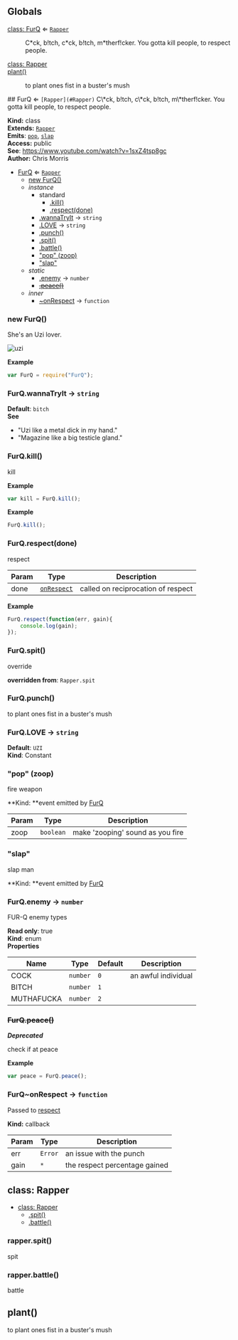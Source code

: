 ## Globals
<dl>
<dt><a href="#FurQ">class: FurQ</a> ⇐ <code><a href="#Rapper">Rapper</a></code></dt>
<dd><p>C*ck, b!tch, c*ck, b!tch, m*therf!cker. You gotta kill people, to respect people.</p>
</dd>
<dt><a href="#Rapper">class: Rapper</a></dt>
<dd></dd>
<dt><a href="#plant">plant()</a></dt>
<dd><p>to plant ones fist in a buster&#39;s mush</p>
</dd>
</dl>
<a name="FurQ"></a>
## FurQ ⇐ <code>[Rapper](#Rapper)</code>
C\*ck, b!tch, c\*ck, b!tch, m\*therf!cker. You gotta kill people, to respect people.

**Kind:** class  
**Extends:** <code>[Rapper](#Rapper)</code>  
**Emits**: <code>[pop](#FurQ#event_pop)</code>, <code>[slap](#FurQ#event_slap)</code>  
**Access:** public  
**See**: https://www.youtube.com/watch?v=1sxZ4tsp8gc  
**Author:** Chris Morris  

* [FurQ](#FurQ) ⇐ <code>[Rapper](#Rapper)</code>
  * [new FurQ()](#new_FurQ_new)
  * _instance_
    * standard
      * [.kill()](#FurQ#kill)
      * [.respect(done)](#FurQ#respect)
    * [.wannaTryIt](#FurQ#wannaTryIt) → <code>string</code>
    * [.LOVE](#FurQ#LOVE) → <code>string</code>
    * [.punch()](#FurQ#punch)
    * [.spit()](#FurQ#spit)
    * [.battle()](#Rapper#battle)
    * ["pop" (zoop)](#FurQ#event_pop)
    * ["slap"](#FurQ#event_slap)
  * _static_
    * [.enemy](#FurQ.enemy) → <code>number</code>
    * ~~[.peace()](#FurQ.peace)~~
  * _inner_
    * [~onRespect](#FurQ..onRespect) → <code>function</code>

<a name="new_FurQ_new"></a>
### new FurQ()
She's an Uzi lover.

![uzi](https://sampleface.co.uk/wp-content/uploads/2013/07/fur-q-uzi-lover.png)

**Example**
```js
var FurQ = require("FurQ");
```
<a name="FurQ#wannaTryIt"></a>
### FurQ.wannaTryIt → <code>string</code>
**Default**: `bitch`  
**See**  

- "Uzi like a metal dick in my hand."
- "Magazine like a big testicle gland."

<a name="FurQ#kill"></a>
### FurQ.kill()
kill

**Example**
```js
var kill = FurQ.kill();

```
**Example**
```js
FurQ.kill();
```
<a name="FurQ#respect"></a>
### FurQ.respect(done)
respect

| Param | Type | Description |
| --- | --- | --- |
| done | <code>[onRespect](#FurQ..onRespect)</code> | called on reciprocation of respect |

**Example**
```js
FurQ.respect(function(err, gain){
    console.log(gain);
});
```
<a name="FurQ#spit"></a>
### FurQ.spit()
override

**overridden from**: `Rapper.spit`  

<a name="FurQ#punch"></a>
### FurQ.punch()
to plant ones fist in a buster's mush

<a name="FurQ#LOVE"></a>
### FurQ.LOVE → <code>string</code>
**Default**: `UZI`  
**Kind**: Constant  

<a name="FurQ#event_pop"></a>
### "pop" (zoop)
fire weapon

**Kind: **event emitted by [FurQ]()  

| Param | Type | Description |
| --- | --- | --- |
| zoop | <code>boolean</code> | make 'zooping' sound as you fire |

<a name="FurQ#event_slap"></a>
### "slap"
slap man

**Kind: **event emitted by [FurQ]()  

<a name="FurQ.enemy"></a>
### FurQ.enemy → <code>number</code>
FUR-Q enemy types

**Read only**: true  
**Kind**: enum  
**Properties**  

| Name | Type | Default | Description |
| --- | --- | --- | --- |
| COCK | <code>number</code> | `0` | an awful individual |
| BITCH | <code>number</code> | `1` |  |
| MUTHAFUCKA | <code>number</code> | `2` |  |

<a name="FurQ.peace"></a>
### ~~FurQ.peace()~~
***Deprecated***

check if at peace

**Example**  
```js
var peace = FurQ.peace();
```
<a name="FurQ..onRespect"></a>
### FurQ~onRespect → <code>function</code>
Passed to [respect](#FurQ#respect)

**Kind:** callback  

| Param | Type | Description |
| --- | --- | --- |
| err | <code>Error</code> | an issue with the punch |
| gain | <code>\*</code> | the respect percentage gained |

<a name="Rapper"></a>
## class: Rapper

* [class: Rapper](#Rapper)
  * [.spit()](#Rapper#spit)
  * [.battle()](#Rapper#battle)

<a name="Rapper#spit"></a>
### rapper.spit()
spit

<a name="Rapper#battle"></a>
### rapper.battle()
battle

<a name="plant"></a>
## plant()
to plant ones fist in a buster's mush

